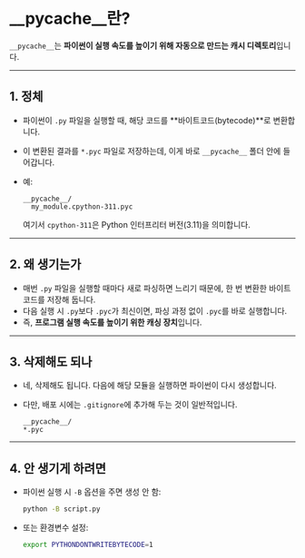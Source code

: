 # \_\_pycache\_\_란?

`__pycache__`는 **파이썬이 실행 속도를 높이기 위해 자동으로 만드는 캐시
디렉토리**입니다.

------------------------------------------------------------------------

## 1. 정체

-   파이썬이 `.py` 파일을 실행할 때, 해당 코드를
    **바이트코드(bytecode)**로 변환합니다.

-   이 변환된 결과를 `*.pyc` 파일로 저장하는데, 이게 바로 `__pycache__`
    폴더 안에 들어갑니다.

-   예:

        __pycache__/
          my_module.cpython-311.pyc

    여기서 `cpython-311`은 Python 인터프리터 버전(3.11)을 의미합니다.

------------------------------------------------------------------------

## 2. 왜 생기는가

-   매번 `.py` 파일을 실행할 때마다 새로 파싱하면 느리기 때문에, 한 번
    변환한 바이트코드를 저장해 둡니다.
-   다음 실행 시 `.py`보다 `.pyc`가 최신이면, 파싱 과정 없이 `.pyc`를
    바로 실행합니다.
-   즉, **프로그램 실행 속도를 높이기 위한 캐싱 장치**입니다.

------------------------------------------------------------------------

## 3. 삭제해도 되나

-   네, 삭제해도 됩니다. 다음에 해당 모듈을 실행하면 파이썬이 다시
    생성합니다.

-   다만, 배포 시에는 `.gitignore`에 추가해 두는 것이 일반적입니다.

        __pycache__/
        *.pyc

------------------------------------------------------------------------

## 4. 안 생기게 하려면

-   파이썬 실행 시 `-B` 옵션을 주면 생성 안 함:

    ``` bash
    python -B script.py
    ```

-   또는 환경변수 설정:

    ``` bash
    export PYTHONDONTWRITEBYTECODE=1
    ```
